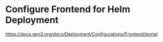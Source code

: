 # Configure Frontend for Helm Deployment

https://docs.gen3.org/docs/Deployment/Configurations/Frontend/portal
